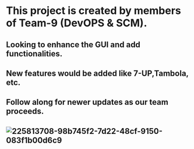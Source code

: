# This project is created by members of Team-9 (DevOPS & SCM).
## Looking to enhance the GUI and add functionalities.
## New features would be added like 7-UP,Tambola, etc.
## Follow along for newer updates as our team proceeds.
## ![225813708-98b745f2-7d22-48cf-9150-083f1b00d6c9](https://github.com/user-attachments/assets/d7c6b1de-658d-47d7-bbc9-63fbf4916b11)
